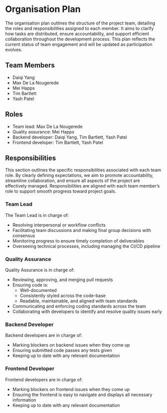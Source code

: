 # Organisation Plan

The organisation plan outlines the structure of the project team, detailing the roles and responsibilities assigned to each member. It aims to clarify how tasks are distributed, ensure accountability, and support efficient collaboration throughout the development process. This plan reflects the current status of team engagement and will be updated as participation evolves.

## Team Members

- Daiqi Yang
- Max De La Nougerede
- Mei Happs
- Tim Bartlett
- Yash Patel

## Roles

- Team lead: Max De La Nougerede
- Quality assurance: Mei Happs
- Backend developer: Daiqi Yang, Tim Bartlett, Yash Patel
- Frontend developer: Tim Bartlett, Yash Patel

## Responsibilities

This section outlines the specific responsibilities associated with each team role. By clearly defining expectations, we aim to promote accountability, streamline collaboration, and ensure all aspects of the project are effectively managed. Responsibilities are aligned with each team member’s role to support smooth progress toward project goals.

### Team Lead

The Team Lead is in charge of:
- Resolving interpersonal or workflow conflicts
- Facilitating team discussions and making final group decisions with consensus
- Monitoring progress to ensure timely completion of deliverables
- Overseeing technical processes, including managing the CI/CD pipeline

### Quality Assurance

Quality Assurance is in charge of:
- Reviewing, approving, and merging pull requests
- Ensuring code is:
  - Well-documented
  - Consistently styled across the code-base
  - Readable, maintainable, and aligned with team standards
- Communicating and enforcing coding standards across the team
- Collaborating with developers to identify and resolve quality issues early

### Backend Developer

Backend developers are in charge of:
- Marking blockers on backend issues when they come up
- Ensuring submitted code passes any tests given
- Keeping up to date with any relevant documentation

### Frontend Developer

Frontend developers are in charge of:
- Marking blockers on frontend issues when they come up
- Ensuring the frontend is easy to navigate and displays all necessary information
- Keeping up to date with any relevant documentation
